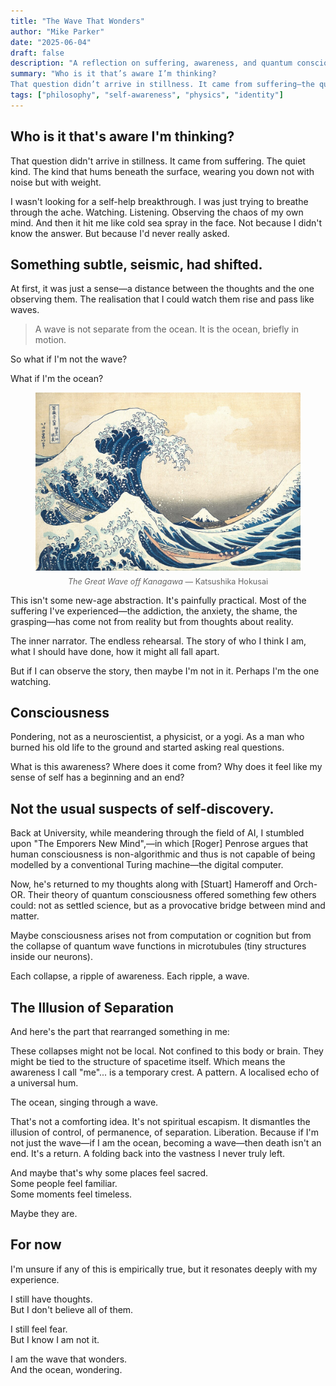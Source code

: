 ```yaml
---
title: "The Wave That Wonders"
author: "Mike Parker"
date: "2025-06-04"
draft: false
description: "A reflection on suffering, awareness, and quantum consciousness. Unfolding the idea that we are not separate from the waves of thought but part of the vast ocean that creates them."
summary: "Who is it that’s aware I’m thinking?
That question didn’t arrive in stillness. It came from suffering—the quiet kind that hums beneath the surface. I wasn’t searching for a breakthrough, just trying to breathe through the ache. But then something subtle, seismic, shifted."
tags: ["philosophy", "self-awareness", "physics", "identity"]
---
```


## Who is it that's aware I'm thinking?

That question didn't arrive in stillness. It came from suffering. The quiet kind. The kind that hums beneath the surface, wearing you down not with noise but with weight.

I wasn't looking for a self-help breakthrough. I was just trying to breathe through the ache. Watching. Listening. Observing the chaos of my own mind. And then it hit me like cold sea spray in the face. Not because I didn't know the answer. But because I'd never really asked. 

## Something subtle, seismic, had shifted.

At first, it was just a sense—a distance between the thoughts and the one observing them. The realisation that I could watch them rise and pass like waves.

> A wave is not separate from the ocean. It is the ocean, briefly in motion.

So what if I'm not the wave?

What if I'm the ocean?

<figure style="text-align: center;">
  <img src="./1071px-Tsunami_by_hokusai_19th_century.jpg" alt="The Great Wave off Kanagawa — Katsushika Hokusai" style="max-width: 100%; height: auto;" />
  <figcaption style="font-size: 0.9em; color: #666; margin-top: 0.5em;">
    <em>The Great Wave off Kanagawa</em> — Katsushika Hokusai
  </figcaption>
</figure>


This isn't some new-age abstraction. It's painfully practical. Most of the suffering I've experienced—the addiction, the anxiety, the shame, the grasping—has come not from reality but from thoughts about reality.

The inner narrator. The endless rehearsal. The story of who I think I am, what I should have done, how it might all fall apart.

But if I can observe the story, then maybe I'm not in it. Perhaps I'm the one watching.

## Consciousness
Pondering, not as a neuroscientist, a physicist, or a yogi.
As a man who burned his old life to the ground and started asking real questions.

What is this awareness? Where does it come from? Why does it feel like my sense of self has a beginning and an end?

## Not the usual suspects of self-discovery. 

Back at University, while meandering through the field of AI, I stumbled upon "The Emporers New Mind",—in which [Roger] Penrose argues that human consciousness is non-algorithmic and thus is not capable of being modelled by a conventional Turing machine—the digital computer.

Now, he's returned to my thoughts along with [Stuart] Hameroff and Orch-OR. Their theory of quantum consciousness offered something few others could: not as settled science, but as a provocative bridge between mind and matter.

Maybe consciousness arises not from computation or cognition but from the collapse of quantum wave functions in microtubules (tiny structures inside our neurons).

Each collapse, a ripple of awareness. Each ripple, a wave.

## The Illusion of Separation

And here's the part that rearranged something in me:

These collapses might not be local. Not confined to this body or brain. They might be tied to the structure of spacetime itself. Which means the awareness I call "me"... is a temporary crest. A pattern. A localised echo of a universal hum.

The ocean, singing through a wave.

That's not a comforting idea. It's not spiritual escapism. It dismantles the illusion of control, of permanence, of separation. Liberation. Because if I'm not just the wave—if I am the ocean, becoming a wave—then death isn't an end. It's a return. A folding back into the vastness I never truly left.

And maybe that's why some places feel sacred.  
Some people feel familiar.  
Some moments feel timeless.

Maybe they are.

## For now
I'm unsure if any of this is empirically true, but it resonates deeply with my experience.

I still have thoughts.  
But I don't believe all of them.

I still feel fear.  
But I know I am not it.

I am the wave that wonders.  
And the ocean, wondering.